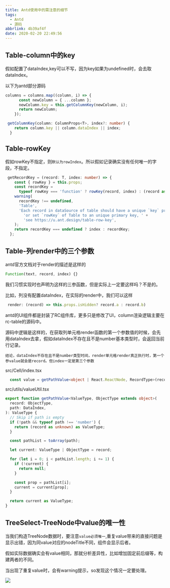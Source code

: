 ```yaml
---
title: Antd使用中的需注意的细节
tags:
  - Antd
  - 源码
abbrlink: 4b39af4f
date: 2020-02-20 22:49:56
---
```


## Table-column中的key

假如配置了dataIndex,key可以不写，因为key如果为undefined时，会去取dataIndex。

以下为antd部分源码

```typescript
columns = columns.map((column, i) => {
      const newColumn = { ...column };
      newColumn.key = this.getColumnKey(newColumn, i);
      return newColumn;
    });
```
```typescript
 getColumnKey(column: ColumnProps<T>, index?: number) {
    return column.key || column.dataIndex || index;
  }
```
##  Table-rowKey
假如rowKey不指定，则`默认为rowIndex`。所以假如记录确实没有任何唯一的字段，不指定。

```typescript
 getRecordKey = (record: T, index: number) => {
    const { rowKey } = this.props;
    const recordKey =
      typeof rowKey === 'function' ? rowKey(record, index) : (record as any)[rowKey!];
    warning(
      recordKey !== undefined,
      'Table',
      'Each record in dataSource of table should have a unique `key` prop, ' +
        'or set `rowKey` of Table to an unique primary key, ' +
        'see https://u.ant.design/table-row-key',
    );
    return recordKey === undefined ? index : recordKey;
  };
```


##  Table-列render中的三个参数

antd官方文档对于render的描述是这样的

```typescript
Function(text, record, index) {}	
```
我们习惯实现时也声明为这样的三参函数，但是实际上一定要这样吗？不是的。

比如，列没有配置dataIndex，在实际的render中，我们可以这样

```typescript
 render: (record) => this.props.isHidden? record.a : record.b)
```

antd的UI组件都是封装了RC组件库，更多只是修改了UI，column渲染逻辑主要在rc-table的源码中。

源码中逻辑是这样的，在获取列单元格render函数的第一个参数值的时候，会先用dataIndex去拿，假如dataIndex不存在且不是number基本类型时，会返回当前行记录。

`结论，dataIndex不存在且不是number类型时间，render单元格render真正执行时，第一个参value就会是record。但index一定是第三个参数`

src/Cell/index.tsx

```typescript
  const value = getPathValue<object | React.ReactNode, RecordType>(record, dataIndex);
```
src/utils/valueUtil.tsx

```typescript
export function getPathValue<ValueType, ObjectType extends object>(
  record: ObjectType,
  path: DataIndex,
): ValueType {
  // Skip if path is empty
  if (!path && typeof path !== 'number') {
    return (record as unknown) as ValueType;
  }

  const pathList = toArray(path);

  let current: ValueType | ObjectType = record;

  for (let i = 0; i < pathList.length; i += 1) {
    if (!current) {
      return null;
    }

    const prop = pathList[i];
    current = current[prop];
  }

  return current as ValueType;
}
```

## TreeSelect-TreeNode中value的唯一性
当我们构造TreeNode数据时，要注意`value必须唯一`,重复value带来的直接问题是显示出错，因为同value对应的nodeTitle不同，组件会显示后者。

假如实际数据确实会有value相同，那就分析差异性，比如增加固定前后缀等，构建两者的不同。

当出现了重复value时，会有warning提示，so发现这个情况一定要处理。

![](https://i.imgur.com/4VczqoW.png)



